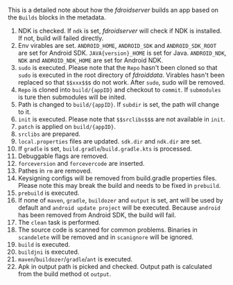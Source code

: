 This is a detailed note about how the *fdroidserver* builds an app based on the `Builds` blocks in the metadata.

1. NDK is checked. If `ndk` is set, *fdroidserver* will check if NDK is installed. If not, build will failed directly.
1. Env virables are set. `ANDROID_HOME`, `ANDROID_SDK` and `ANDROID_SDK_ROOT` are set for Android SDK. `JAVA{version}_HOME` is set for Java. `ANDROID_NDK`, `NDK` and `ANDROID_NDK_HOME` are set for Android NDK.
1. `sudo` is executed. Please note that the `Repo` hasn't been cloned so that `sudo` is executed in the root directory of *fdroiddata*. Virables hasn't been replaced so that `$$xxx$$`s do not work. After `sudo`, sudo will be removed.
1. `Repo` is cloned into `build/{appID}` and checkout to `commit`. If `submodules` is ture then submodules will be inited.
1. Path is changed to `build/{appID}`. If `subdir` is set, the path will change to it.
1. `init` is executed. Please note that `$$srclibs$$`s are not available in `init`.
1. `patch` is applied on `build/{appID}`.
1. `srclibs` are prepared.
1. `local.properties` files are updated. `sdk.dir` and `ndk.dir` are set.
1. If `gradle` is set, `build.gradle`/`build.gradle.kts` is processed.
1. Debuggable flags are removed.
1. `forceversion` and `forcevercode` are inserted.
1. Pathes in `rm` are removed.
1. Keysigning configs will be removed from build.gradle properties files. Please note this may break the build and needs to be fixed in `prebuild`.
1. `prebuild` is executed.
1. If none of `maven`, `gradle`, `buildozer` and `output` is set, ant will be used by default and `android update project` will be executed. Because `android` has been removed from Android SDK, the build will fail.
1. The `clean` task is performed.
1. The source code is scanned for common problems. Binaries in `scandelete` will be removed and in `scanignore` will be ignored.
1. `build` is executed.
1. `buildjni` is executed.
1. `maven`/`buildozer`/`gradle`/`ant` is executed.
1. Apk in output path is picked and checked. Output path is calculated from the build method ot `output`.